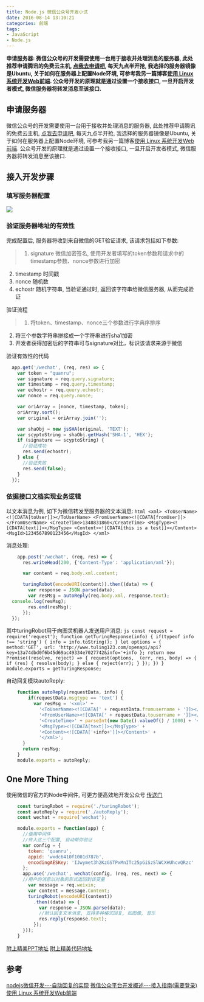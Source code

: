 ```yaml
---
title: Node.js 微信公众号开发小试
date: 2016-08-14 13:10:21
categories: 前端
tags:
- JavaScript
- Node.js
---
```


**申请服务器: 微信公众号的开发需要使用一台用于接收并处理消息的服务器, 此处推荐申请腾讯的免费云主机, [点我去申请吧](https://www.qcloud.com/act/try?t=cvm), 每天九点半开抢, 我选择的服务器镜像是Ubuntu, 关于如何在服务器上配置Node环境, 可参考我另一篇博客[使用 Linux 系统开发Web前端](http://quanru.github.io/2016/04/17/%E4%BD%BF%E7%94%A8%20Linux%20%E7%B3%BB%E7%BB%9F%E5%BC%80%E5%8F%91Web%E5%89%8D%E7%AB%AF/). 公众号开发的原理就是通过设置一个接收接口, 一旦开启开发者模式, 微信服务器将转发消息至该接口.**

<!-- more -->

## 申请服务器

微信公众号的开发需要使用一台用于接收并处理消息的服务器, 此处推荐申请腾讯的免费云主机, [点我去申请吧](https://www.qcloud.com/act/try?t=cvm), 每天九点半开抢, 我选择的服务器镜像是Ubuntu, 关于如何在服务器上配置Node环境, 可参考我另一篇博客[使用 Linux 系统开发Web前端](http://quanru.github.io/2016/04/17/%E4%BD%BF%E7%94%A8%20Linux%20%E7%B3%BB%E7%BB%9F%E5%BC%80%E5%8F%91Web%E5%89%8D%E7%AB%AF/). 公众号开发的原理就是通过设置一个接收接口, 一旦开启开发者模式, 微信服务器将转发消息至该接口.

## 接入开发步骤

### 填写服务器配置
![](https://quanru.github.io/share/post-img/2016-07-29/1.png)

### 验证服务器地址的有效性
完成配置后, 服务器将收到来自微信的GET验证请求, 该请求包括如下参数:
>1. signature 微信加密签名, 使用开发者填写的token参数和请求中的timestamp参数、nonce参数进行加密
2. timestamp 时间戳
3. nonce 随机数
4. echostr 随机字符串, 当验证通过时, 返回该字符串给微信服务器, 从而完成验证

验证流程
>1. 将token、timestamp、nonce三个参数进行字典序排序
2. 将三个参数字符串拼接成一个字符串进行sha1加密
3. 开发者获得加密后的字符串可与signature对比，标识该请求来源于微信

验证有效性的代码
```js
  app.get('/wechat', (req, res) => {
    var token = "quanru";
    var signature = req.query.signature;
    var timestamp = req.query.timestamp;
    var echostr = req.query.echostr;
    var nonce = req.query.nonce;

    var oriArray = [nonce, timestamp, token];
    oriArray.sort();
    var original = oriArray.join('');

    var shaObj = new jsSHA(original, 'TEXT');
    var scyptoString = shaObj.getHash('SHA-1', 'HEX');
    if (signature == scyptoString) {
      //验证成功
      res.send(echostr);
    } else {
      //验证失败
      res.send(false);
    }
  });
```

### 依据接口文档实现业务逻辑
以文本消息为例, 如下为微信转发至服务器的文本消息:
    ```html
     <xml>
     <ToUserName><![CDATA[toUser]]></ToUserName>
     <FromUserName><![CDATA[fromUser]]></FromUserName>
     <CreateTime>1348831860</CreateTime>
     <MsgType><![CDATA[text]]></MsgType>
     <Content><![CDATA[this is a test]]></Content>
     <MsgId>1234567890123456</MsgId>
     </xml>
    ```

消息处理:

```js
    app.post('/wechat', (req, res) => {
      res.writeHead(200, {'Content-Type': 'application/xml'});

      var content = req.body.xml.content;

      turingRobot(encodeURI(content)).then((data) => {
        var response = JSON.parse(data);
        var resMsg = autoReply(req.body.xml, response.text);
  console.log(resMsg);
        res.end(resMsg);
      });
  });
```

其中turingRobot用于向图灵机器人发送用户消息:
    ```js
    const request = require('request');
    function getTuringResponse(info) {
      if(typeof info !== 'string') {
        info = info.toString();
      }
      let options = {
        method:'GET',
        url: 'http://www.tuling123.com/openapi/api?key=13a74dbd0f6b45d69ac49334e7027742&info='+info
      };
      return new Promise((resolve, reject) => {
        request(options,  (err, res, body) => {
          if (res) {
            resolve(body);
          } else {
            reject(err);
          }
        });
      })
    }
    module.exports = getTuringResponse;
    ```

自动回复模块autoReply:
```js
    function autoReply(requestData, info) {
        if(requestData.msgtype == 'text') {
          var resMsg = '<xml>' +
            '<ToUserName><![CDATA[' + requestData.fromusername + ']]></ToUserName>' +
            '<FromUserName><![CDATA[' + requestData.tousername + ']]></FromUserName>' +
            '<CreateTime>' + parseInt(new Date().valueOf() / 1000) + '</CreateTime>' +
            '<MsgType><![CDATA[text]]></MsgType>' +
            '<Content><![CDATA['+info+']]></Content>' +
            '</xml>';
      }
      return resMsg;
    }
    module.exports = autoReply;
```

## One More Thing
使用微信的官方的Node中间件, 可更方便高效地开发公众号
[传送门](https://www.npmjs.com/package/wechat)
```js
    const turingRobot = require('./turingRobot');
    const autoReply = require('./autoReply');
    const wechat = require('wechat');

    module.exports = function(app) {
      //使用中间件
      //传入这三个配置, 自动帮你验证
      var config = {
        token: 'quanru',
        appid: 'wxdc6410f1001d787b',
        encodingAESKey: 'IJwymet3h2KzGSTPxMnITc25pGiSzSlWCXHUhcvQRzc'
      };
      app.use('/wechat', wechat(config, (req, res, next) => {
      //用户的消息以对象的形式返回到该变量
        var message = req.weixin;
        var content = message.Content;
        turingRobot(encodeURI(content))
          .then((data) => {
            var response = JSON.parse(data);
            //默认回复文本消息, 支持多种格式回复, 如图像, 音乐
            res.reply(response.text);
          });
      }));
    }
```

[附上精美PPT地址](https://quanru.github.io/share/2016-07-29.html#/)
[附上精美代码地址](https://github.com/quanru/share/tree/2016-07-29)

## 参考

[nodejs微信开发---自动回复的实现](https://segmentfault.com/a/1190000005861026)
[微信公众平台开发概述---接入指南(需要登录)](https://mp.weixin.qq.com/wiki)
[使用 Linux 系统开发Web前端](http://quanru.github.io/2016/04/17/%E4%BD%BF%E7%94%A8%20Linux%20%E7%B3%BB%E7%BB%9F%E5%BC%80%E5%8F%91Web%E5%89%8D%E7%AB%AF/)
